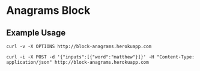 # Anagrams Block

## Example Usage

	curl -v -X OPTIONS http://block-anagrams.herokuapp.com
	
	curl -i -X POST -d '{"inputs":[{"word":"matthew"}]}' -H "Content-Type: application/json" http://block-anagrams.herokuapp.com
